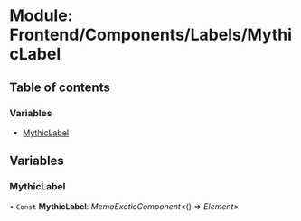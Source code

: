 # Module: Frontend/Components/Labels/MythicLabel

## Table of contents

### Variables

- [MythicLabel](frontend_components_labels_mythiclabel.md#mythiclabel)

## Variables

### MythicLabel

• `Const` **MythicLabel**: _MemoExoticComponent_<() => _Element_\>
